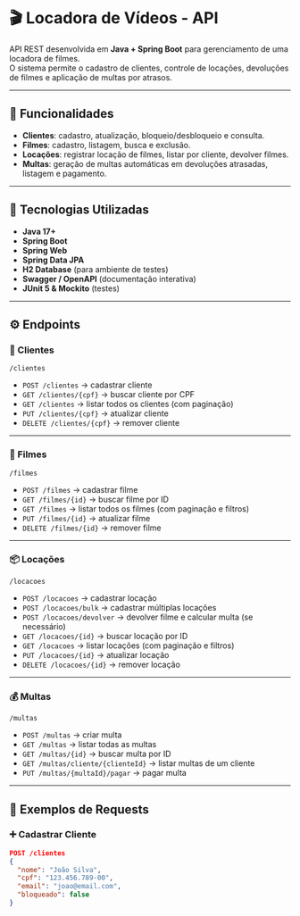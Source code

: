 # 🎬 Locadora de Vídeos - API

API REST desenvolvida em **Java + Spring Boot** para gerenciamento de uma locadora de filmes.  
O sistema permite o cadastro de clientes, controle de locações, devoluções de filmes e aplicação de multas por atrasos.  

---

## 📌 Funcionalidades
- **Clientes**: cadastro, atualização, bloqueio/desbloqueio e consulta.  
- **Filmes**: cadastro, listagem, busca e exclusão.  
- **Locações**: registrar locação de filmes, listar por cliente, devolver filmes.  
- **Multas**: geração de multas automáticas em devoluções atrasadas, listagem e pagamento.  

---

## 🚀 Tecnologias Utilizadas
- **Java 17+**
- **Spring Boot**
- **Spring Web**
- **Spring Data JPA**
- **H2 Database** (para ambiente de testes)
- **Swagger / OpenAPI** (documentação interativa)
- **JUnit 5 & Mockito** (testes)

---

## ⚙️ Endpoints

### 👤 Clientes
`/clientes`
- `POST /clientes` → cadastrar cliente  
- `GET /clientes/{cpf}` → buscar cliente por CPF  
- `GET /clientes` → listar todos os clientes (com paginação)  
- `PUT /clientes/{cpf}` → atualizar cliente  
- `DELETE /clientes/{cpf}` → remover cliente  

---

### 🎥 Filmes
`/filmes`
- `POST /filmes` → cadastrar filme  
- `GET /filmes/{id}` → buscar filme por ID  
- `GET /filmes` → listar todos os filmes (com paginação e filtros)  
- `PUT /filmes/{id}` → atualizar filme  
- `DELETE /filmes/{id}` → remover filme  

---

### 📦 Locações
`/locacoes`
- `POST /locacoes` → cadastrar locação  
- `POST /locacoes/bulk` → cadastrar múltiplas locações  
- `POST /locacoes/devolver` → devolver filme e calcular multa (se necessário)  
- `GET /locacoes/{id}` → buscar locação por ID  
- `GET /locacoes` → listar locações (com paginação e filtros)  
- `PUT /locacoes/{id}` → atualizar locação  
- `DELETE /locacoes/{id}` → remover locação  

---

### 💰 Multas
`/multas`
- `POST /multas` → criar multa  
- `GET /multas` → listar todas as multas  
- `GET /multas/{id}` → buscar multa por ID  
- `GET /multas/cliente/{clienteId}` → listar multas de um cliente  
- `PUT /multas/{multaId}/pagar` → pagar multa  

---

## 📖 Exemplos de Requests

### ➕ Cadastrar Cliente
```json
POST /clientes
{
  "nome": "João Silva",
  "cpf": "123.456.789-00",
  "email": "joao@email.com",
  "bloqueado": false
}
